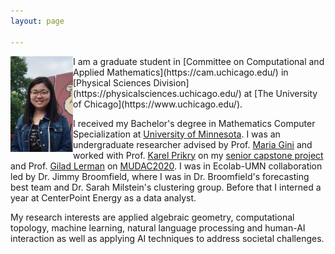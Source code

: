 ```yaml
---
layout: page

---
```

<img align="left" src="/assets/img/h.jpeg" width="100" />
I am a graduate student in [Committee on Computational and Applied Mathematics](https://cam.uchicago.edu/) in [Physical Sciences Division](https://physicalsciences.uchicago.edu/) at [The University of Chicago](https://www.uchicago.edu/).                  

I received my Bachelor's degree in Mathematics Computer Specialization at [University of Minnesota](https://twin-cities.umn.edu/). I was an undergraduate researcher advised by Prof. [Maria Gini](https://www-users.cs.umn.edu/~gini/) and worked with Prof. [Karel Prikry](https://de.wikipedia.org/wiki/Karel_Prikry) on my [senior capstone project](/assets/img/seniorcapstoneproject.pdf) and Prof. [Gilad Lerman](http://www-users.math.umn.edu/~lerman/) on [MUDAC2020](http://www.mudac.org/mankato/). I was in Ecolab-UMN collaboration led by Dr. Jimmy Broomfield, where I was in Dr. Broomfield's forecasting best team and Dr. Sarah Milstein's clustering group. Before that I interned a year at CenterPoint Energy as a data analyst.

My research interests are applied algebraic geometry, computational topology, machine learning, natural language processing and human-AI interaction as well as applying AI techniques to address societal challenges.
